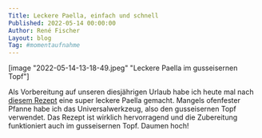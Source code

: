 ```yaml
---
Title: Leckere Paella, einfach und schnell
Published: 2022-05-14 00:00:00
Author: René Fischer
Layout: blog
Tag: #momentaufnahme
---
```


[image "2022-05-14-13-18-49.jpeg" "Leckere Paella im gusseisernen Topf"]

Als Vorbereitung auf unseren diesjährigen Urlaub habe ich heute mal nach [diesem Rezept](https://emmikochteinfach.de/einfache-paella-mit-haehnchen-meeresfruechten/) eine super leckere Paella gemacht. Mangels ofenfester Pfanne habe ich das Universalwerkzeug, also den gusseisernen Topf verwendet. Das Rezept ist wirklich hervorragend und die Zubereitung funktioniert auch im gusseisernen Topf. Daumen hoch!